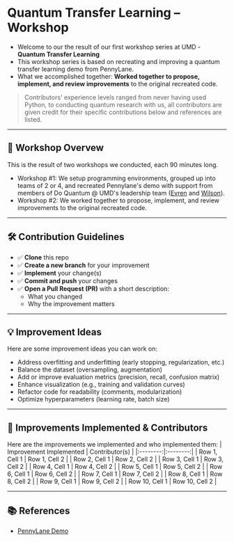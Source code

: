 # Quantum Transfer Learning – Workshop

- Welcome to our the result of our first workshop series at UMD - **Quantum Transfer Learning**<br>
- This workshop series is based on recreating and improving a quantum transfer learning demo from PennyLane.
- What we accomplished together: **Worked together to propose, implement, and review improvements** to the original recreated code.

> Contributors' experience levels ranged from never having used Python, to conducting quantum research with us, all contributors are given credit for their specific contributions below and references are listed.

---

## 🚀 Workshop Overvew

This is the result of two workshops we conducted, each 90 minutes long.
- Workshop #1: We setup programming environments, grouped up into teams of 2 or 4, and recreated Pennylane's demo with support from members of Do Quantum @ UMD's leadership team ([Evren](https://github.com/EvrenKissane) and [Wilson](https://github.com/0mWh)).
- Workshop #2: We worked together to propose, implement, and review improvements to the original recreated code.

---

## 🛠️ Contribution Guidelines

- ✅ **Clone** this repo
- ✅ **Create a new branch** for your improvement
- ✅ **Implement** your change(s)
- ✅ **Commit and push** your changes
- ✅ **Open a Pull Request (PR)** with a short description:
  - What you changed
  - Why the improvement matters

---

## 💡 Improvement Ideas

Here are some improvement ideas you can work on:
- Address overfitting and underfitting (early stopping, regularization, etc.)
- Balance the dataset (oversampling, augmentation)
- Add or improve evaluation metrics (precision, recall, confusion matrix)
- Enhance visualization (e.g., training and validation curves)
- Refactor code for readability (comments, modularization)
- Optimize hyperparameters (learning rate, batch size)

---

## 🤝 Improvements Implemented & Contributors

Here are the improvements we implemented and who implemented them:
| Improvement Implemented | Contributor(s) |
|:--------:|:--------:|
| Row 1, Cell 1 | Row 1, Cell 2 |
| Row 2, Cell 1 | Row 2, Cell 2 |
| Row 3, Cell 1 | Row 3, Cell 2 |
| Row 4, Cell 1 | Row 4, Cell 2 |
| Row 5, Cell 1 | Row 5, Cell 2 |
| Row 6, Cell 1 | Row 6, Cell 2 |
| Row 7, Cell 1 | Row 7, Cell 2 |
| Row 8, Cell 1 | Row 8, Cell 2 |
| Row 9, Cell 1 | Row 9, Cell 2 |
| Row 10, Cell 1 | Row 10, Cell 2 |

---

## 📚 References

- [PennyLane Demo]([https://docs.pennylane.ai/](https://pennylane.ai/qml/demos/tutorial_quantum_transfer_learning))

